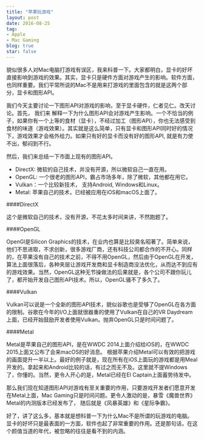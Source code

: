 ```yaml
---
title: "苹果玩游戏"
layout: post
date: 2016-08-25
tag:
- Apple
- Mac Gaming
blog: true
star: false
---
```


貌似很多人对Mac电脑打游戏有误区，我来科普一下。大家都明白，显卡的好坏直接影响到游戏的效果。其实，显卡只是硬件方面对游戏产生的影响。软件方面，也同样重要。我们平常所说的Mac不是用来打游戏的里面包含的就是这两个部分，显卡和图形API。

我们今天主要讨论一下图形API对游戏的影响，至于显卡硬件，仁者见仁。改天讨论。首先， 我们来 解释一下为什么图形API会对游戏产生影响。一个不恰当的例子，如果你有一个上等的食材（显卡），不经过加工（图形API），你也无法感受到食材的味道（游戏效果）。其实就是这么简单，只有显卡和图形API同时好的情况下，游戏效果才会格外给力。如果只有好的显卡而没有好的图形API, 就是有力使不出，郁闷到不行。

然后，我们来总结一下市面上现有的图形API。

* DirectX: 微软的自己技术，并没有开源，所以微软自己一直在用。
* OpenGL: 一个很老的图形API，霸占市场多年，除了微软，其他都在用它。
* Vulkan：一个比较新技术，  支持Android, Windows和Linux。
* Metal: 苹果自己的技术，已经被应用在iOS和macOS上面了。

####DirectX

这个是微软自己的技术，没有开源，不花太多时间来讲，不然跑题了。

####OpenGL

OpenGl是Silicon Graphics的技术，在业内也算是比较臭名昭著了。简单来说，他们不思进取，不求创新，很多游戏厂商，还有科技公司都合作的不开心。同样的，在苹果没有自己的技术之前，不得不用OpenGL，然后由于OpenGL在开发，算法上面很落后，各种夹层让游戏开发商和显卡制造商没法优化，从而达不到应有的游戏效果。当然，OpenGL这种无节操做法的后果就是，各个公司不跟你玩儿了，都开始开发自己图形API技术。所以，OpenGL骚不了多久了。

####Vulkan

Vulkan可以说是一个全新的图形API技术，貌似谷歌也是受够了OpenGL在各方面的限制。谷歌在今年的I/O上面就很器重的使用了Vulkan在自己的VR Daydream上面，已经开始鼓励开发者使用Vulkan。抛弃OpenGL只是时间问题了。

####Metal

Metal是苹果自己的图形API，是在WWDC 2014上面介绍给iOS的，在WWDC 2015上面又公布了会来macOS的好消息。 根据苹果介绍Metal可以有效的把游戏的画面提升一半以上。最好的例子就是，现在所有在iOS上面玩的游戏都是用Meal开发的。拿起来和Android比较的话，有过之而无不及。这里就不提Windows了，你懂的。当然，更令人开心的是，Metal已经在El Captain上面蓄势待发中。

那么我们现在知道图形API对游戏有至关重要的作用，只要游戏开发者们愿意开发在Metal上面，Mac Gaming只是时间问题。更令人激动的是，暴雪《魔兽世界》Metal的内测版本已经发布了， 随后就是《风暴英雄》和《星际争霸》。

好了，讲了这么多，基本就是想科普一下为什么Mac不是所谓的玩游戏的电脑。显卡的好坏只是最表面的一方面，软件也起了非常重要的作用。还是那句话，在这个颜值当道的年代，被忽略的往往是看不到的内涵。



